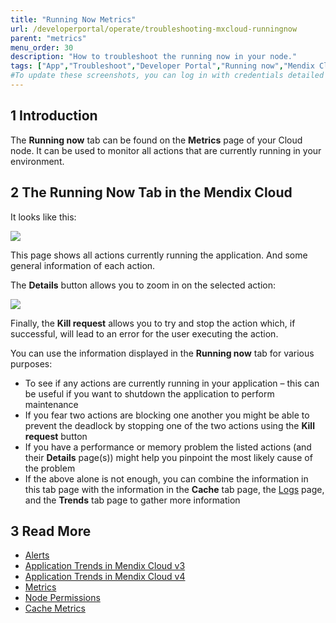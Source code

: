 ```yaml
---
title: "Running Now Metrics"
url: /developerportal/operate/troubleshooting-mxcloud-runningnow
parent: "metrics"
menu_order: 30
description: "How to troubleshoot the running now in your node."
tags: ["App","Troubleshoot","Developer Portal","Running now","Mendix Cloud"]
#To update these screenshots, you can log in with credentials detailed in How to Update Screenshots Using Team Apps.
---
```


## 1 Introduction

The **Running now** tab can be found on the **Metrics** page of your Cloud node. It can be used to monitor all actions that are currently running in your environment.

## 2 The Running Now Tab in the Mendix Cloud

It looks like this:

![](/attachments/developerportal/operate/metrics/troubleshooting-mxcloud-runningnow/troubleshooting-mxcloud-runningnow-img1.png)

This page shows all actions currently running the application. And some general information of each action.

The **Details** button allows you to zoom in on the selected action:

![](/attachments/developerportal/operate/metrics/troubleshooting-mxcloud-runningnow/troubleshooting-mxcloud-runningnow-img2.png)

Finally, the **Kill request** allows you to try and stop the action which, if successful, will lead to an error for the user executing the action.

You can use the information displayed in the **Running now** tab for various purposes:

* To see if any actions are currently running in your application – this can be useful if you want to shutdown the application to perform maintenance
* If you fear two actions are blocking one another you might be able to prevent the deadlock by stopping one of the two actions using the **Kill request** button
* If you have a performance or memory problem the listed actions (and their **Details** page(s)) might help you pinpoint the most likely cause of the problem
* If the above alone is not enough, you can combine the information in this tab page with the information in the **Cache** tab page, the [Logs](logs) page, and the **Trends** tab page to gather more information

## 3 Read More

* [Alerts](monitoring-application-health)
* [Application Trends in Mendix Cloud v3](trends)
* [Application Trends in Mendix Cloud v4](trends-v4)
* [Metrics](metrics)
* [Node Permissions](/developerportal/deploy/node-permissions)
* [Cache Metrics](troubleshooting-mxcloud-cache)
